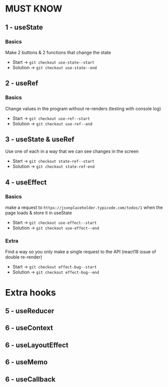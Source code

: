# MUST KNOW 
## 1 - useState
### Basics
Make 2 buttons & 2 functions that change the state
- Start -> `git checkout use-state--start`
- Solution -> `git checkout use-state--end`


## 2 - useRef
### Basics
Change values in the program without re-renders (testing with console log)
- Start -> `git checkout use-ref--start`
- Solution -> `git checkout use-ref--end`

## 3 - useState & useRef
Use one of each in a way that we can see changes in the screen
- Start -> `git checkout state-ref--start`
- Solution -> `git checkout state-ref-end`

## 4 - useEffect
### Basics
make a request to `https://jsonplaceholder.typicode.com/todos/1` when the page loads & store it in useState
- Start -> `git checkout use-effect--start`
- Solution -> `git checkout use-effect--end`

### Extra
Find a way so you only make a single request to the API (react18 issue of double re-render)
- Start -> `git checkout effect-bug--start`
- Solution -> `git checkout effect-bug--end`

# Extra hooks
## 5 - useReducer
## 6 - useContext
## 6 - useLayoutEffect
## 6 - useMemo
## 6 - useCallback





